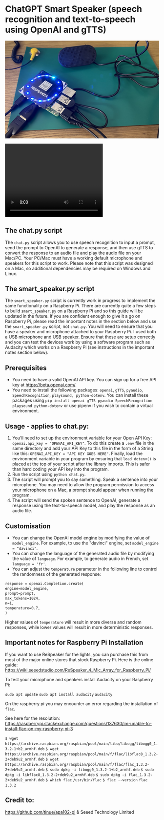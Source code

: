 # ChatGPT Smart Speaker (speech recognition and text-to-speech using OpenAI and gTTS)

![Jeff the smart speaker](images/pi.jpg)

<video width="320" height="240" controls>
  <source src="videos/speaker-jeff.mp4" type="video/mp4">
  Your browser does not support the video tag.
</video>


## The chat.py script

The `chat.py` script allows you to use speech recognition to input a prompt, send the prompt to OpenAI to generate a response, and then use gTTS to convert the response to an audio file and play the audio file on your Mac/PC. Your PC/Mac must have a working default microphone and speakers for this script to work. Please note that this script was designed on a Mac, so additional dependencies may be required on Windows and Linux. 

## The smart_speaker.py script

The `smart_speaker.py` script is currently work in progress to implement the same functionality on a Raspberry Pi. There are currently quite a few steps to build `smart_speaker.py` on a Raspberry Pi and so this guide will be updated in the future. If you are confident enough to give it a go on Raspberry Pi, please read the important notes in the section below and use the `smart_speaker.py` script, not `chat.py`. You will need to ensure that you have a speaker and microphone attached to your Raspberry Pi. I used both a USB microphone and USB speaker. Ensure that these are setup correctly and you can test the devices work by using a software program such as Audacity which works on a Raspberry Pi (see instructions in the important notes section below).

## Prerequisites

- You need to have a valid OpenAI API key. You can sign up for a free API key at https://beta.openai.com/.
- You need to install the following packages: `openai`, `gTTS`, `pyaudio`, `SpeechRecognition`, `playsound, python-dotenv`. You can install these packages using `pip install openai gTTS pyaudio SpeechRecognition playsound python-dotenv` or use pipenv if you wish to contain a virtual environment.

## Usage - applies to chat.py:

1. You'll need to set up the environment variable for your Open API Key: `openai.api_key = "OPENAI_API_KEY"`. To do this create a `.env` file in the same directory and add your API Key to this file in the form of a String like this: `OPENAI_API_KEY = "API KEY GOES HERE"`. Finally, load the environment variable in your program by ensuring that `load_dotenv()` is placed at the top of your script after the library imports. This is safer than hard coding your API key into the program.
2. Run the script using `python chat.py`.
3. The script will prompt you to say something. Speak a sentence into your microphone. You may need to allow the program permission to access your microphone on a Mac, a prompt should appear when running the program.
4. The script will send the spoken sentence to OpenAI, generate a response using the text-to-speech model, and play the response as an audio file.

## Customisation

- You can change the OpenAI model engine by modifying the value of `model_engine`. For example, to use the "davinci" engine, set `model_engine = "davinci"`.
- You can change the language of the generated audio file by modifying the value of `language`. For example, to generate audio in French, set `language = 'fr'`.
- You can adjust the `temperature` parameter in the following line to control the randomness of the generated response:

```
response = openai.Completion.create(
engine=model_engine,
prompt=prompt,
max_tokens=1024,
n=1,
temperature=0.7,
)
```

Higher values of `temperature` will result in more diverse and random responses, while lower values will result in more deterministic responses.


## Important notes for Raspberry Pi Installation

If you want to use ReSpeaker for the lights, you can purchase this from most of the major online stores that stock Raspberry Pi. 
Here is the online guide: https://wiki.seeedstudio.com/ReSpeaker_4_Mic_Array_for_Raspberry_Pi/

To test your microphone and speakers install Audacity on your Raspberry Pi:

`sudo apt update`
`sudo apt install audacity`
`audacity`

On the raspberry pi you may encounter an error regarding the installation of `flac`.

See here for the resolution: https://raspberrypi.stackexchange.com/questions/137630/im-unable-to-install-flac-on-my-raspberry-pi-3
 
`$ wget https://archive.raspbian.org/raspbian/pool/main/libo/libogg/libogg0_1.3.2-1+b2_armhf.deb`
`$ wget https://archive.raspbian.org/raspbian/pool/main/f/flac/libflac8_1.3.2-2+deb9u2_armhf.deb`
`$ wget https://archive.raspbian.org/raspbian/pool/main/f/flac/flac_1.3.2-2+deb9u2_armhf.deb`
`$ sudo dpkg -i libogg0_1.3.2-1+b2_armhf.deb`
`$ sudo dpkg -i libflac8_1.3.2-2+deb9u2_armhf.deb` 
`$ sudo dpkg -i flac_1.3.2-2+deb9u2_armhf.deb`
`$ which flac`
`/usr/bin/flac`
`$ flac --version`
`flac 1.3.2`

## Credit to:
https://github.com/tinue/apa102-pi & Seeed Technology Limited